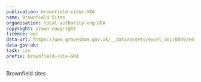 ```yaml
---
publication: brownfield-sites-GRA
name: Brownfield Sites
organisation: local-authority-eng:GRA
copyright: crown-copyright
licence: ogl
data-url: https://www.gravesham.gov.uk/__data/assets/excel_doc/0009/449568/Gravesham_BrownfieldLandRegister.xlsm
data-gov-uk: 
task: csv
prefix: brownfield-site-GRA
---
```


Brownfield sites

